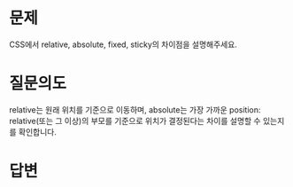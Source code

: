 # 문제
CSS에서 relative, absolute, fixed, sticky의 차이점을 설명해주세요.

# 질문의도
relative는 원래 위치를 기준으로 이동하며, absolute는 가장 가까운 position: relative(또는 그 이상)의 부모를 기준으로 위치가 결정된다는 차이를 설명할 수 있는지를 확인합니다.

# 답변